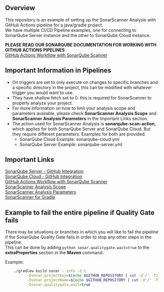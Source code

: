 ## Overview

This repository is an example of setting up the SonarScanner Analysis with GitHub Actions pipeline for a java/gradle project.  
We have multiple CI/CD Pipeline examples, one for connecting to SonarQube Server instance and the other to SonarQube Cloud instance.   

__**PLEASE READ OUR SONARQUBE DOCUMENTATION FOR WORKING WITH GITHUB ACTIONS PIPELINES**__  
[GitHub Actions Workflow with SonarQube Scanner](https://docs.sonarsource.com/sonarqube-server/latest/devops-platform-integration/github-integration/adding-analysis-to-github-actions-workflow/)  

## Important Information in Pipelines
- On triggers are set to only execute on changes to specific branches and a specific directory in the project, this can be modified with whatever trigger you would want to use.
- They have shallow fetch set to 0. this is required for SonarScanner to properly analyze your project.  
- For more information on how to limit your analysis scope and parameters available, please check **SonarScanner Analysis Scope** and **SonarScanner Analysis Parameters** in the Important Links section.
- The action used for SonarScanner Analysis is **sonarqube-scan-action**, which applies for both SonarQube Server and SonarQube Cloud. But they require different parameters. Examples for both are provided.
    - SonarQube Cloud Example: sonarqube-cloud.yml  
    - SonarQube Server Example: sonarqube-server.yml 

## Important Links
[SonarQube Server - GitHub Integration](https://docs.sonarsource.com/sonarqube-server/latest/devops-platform-integration/github-integration/introduction/)  
[SonarQube Cloud - GitHub Integration](https://docs.sonarsource.com/sonarqube-cloud/getting-started/github/)  
[GitHub Actions Workflow with SonarQube Scanner](https://docs.sonarsource.com/sonarqube-server/latest/devops-platform-integration/github-integration/adding-analysis-to-github-actions-workflow/)  
[SonarScanner Analysis Scope](https://docs.sonarsource.com/sonarqube-server/latest/project-administration/analysis-scope/)  
[SonarScanner Analysis Parameters](https://docs.sonarsource.com/sonarqube-server/latest/analyzing-source-code/analysis-parameters/)  
[SonarScanner for Gradle](https://docs.sonarsource.com/sonarqube-server/latest/analyzing-source-code/scanners/sonarscanner-for-gradle/)  

## Example to fail the entire pipeline if Quality Gate fails
There may be situations or branches in which you will like to fail the pipeline if the SonarQube Quality Gate fails in order to stop any other steps in the pipeline.  
This can be done by adding ```python
sonar.qualitygate.wait=true``` 
to the **extraProperties** section in the **Maven** command.  

Example:
``` sh
    ./gradlew build sonar --info -d \
          -Dsonar.projectKey=$(echo $GITHUB_REPOSITORY | cut -d'/' -f1)-gh_$(echo $GITHUB_REPOSITORY | cut -d'/' -f2) \
          -Dsonar.projectName=$(echo $GITHUB_REPOSITORY | cut -d'/' -f1)-gh_$(echo $GITHUB_REPOSITORY | cut -d'/' -f2) \
          -Dsonar.qualitygate.wait=true
```